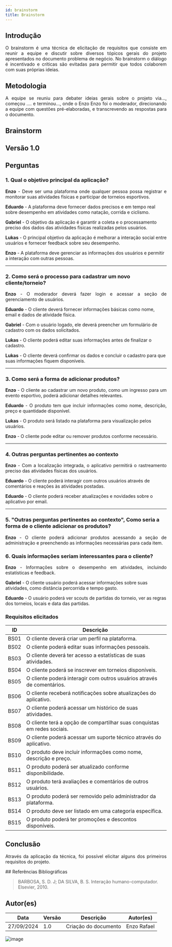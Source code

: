 ```yaml
---
id: brainstorm
title: Brainstorm
---
```

 
## Introdução
<p align = "justify">
O brainstorm é uma técnica de elicitação de requisitos que consiste em reunir a equipe e discutir sobre diversos tópicos gerais do projeto apresentados no documento problema de negócio. No brainstorm o diálogo é incentivado e críticas são evitadas para permitir que todos colaborem com suas próprias ideias.
</p>
 
## Metodologia
<p align = "justify">
A equipe se reuniu para debater ideias gerais sobre o projeto via..., começou .... e terminou..., onde o Enzo Enzo foi o moderador, direcionando a equipe com questões pré-elaboradas, e transcrevendo as respostas para o documento.
</p>
 
## Brainstorm
 
## Versão 1.0
 
## Perguntas

### 1. Qual o objetivo principal da aplicação?

<p align="justify">
<b>Enzo</b> - Deve ser uma plataforma onde qualquer pessoa possa registrar e monitorar suas atividades físicas e participar de torneios esportivos.
</p>

 <b>Eduardo</b> - A plataforma deve fornecer dados precisos e em tempo real sobre desempenho em atividades como natação, corrida e ciclismo.

<b>Gabriel</b> - O objetivo da aplicação é garantir a coleta e o processamento preciso dos dados das atividades físicas realizadas pelos usuários.

<b>Lukas</b> - O principal objetivo da aplicação é melhorar a interação social entre usuários e fornecer feedback sobre seu desempenho.

<b>Enzo</b> - A plataforma deve gerenciar as informações dos usuários e permitir a interação com outras pessoas.

---

### 2. Como será o processo para cadastrar um novo cliente/torneio?

<p align="justify">
<b>Enzo</b> - O moderador deverá fazer login e acessar a seção de gerenciamento de usuários.
</p>

<b>Eduardo</b> - O cliente deverá fornecer informações básicas como nome, email e dados de atividade física.

<b>Gabriel</b> - Com o usuário logado, ele deverá preencher um formulário de cadastro com os dados solicitados.

<b>Lukas</b> - O cliente poderá editar suas informações antes de finalizar o cadastro.

<b>Lukas</b> - O cliente deverá confirmar os dados e concluir o cadastro para que suas informações fiquem disponíveis.

---

### 3. Como será a forma de adicionar produtos?

<p align="justify">
<b>Enzo</b> - O cliente ao cadastrar um novo produto, como um ingresso para um evento esportivo, poderá adicionar detalhes relevantes.
</p>

<p align="justify">
<b>Eduardo</b> - O produto tem que incluir informações como nome, descrição, preço e quantidade disponível.
</p>

<b>Lukas</b> - O produto será listado na plataforma para visualização pelos usuários.

<b>Enzo</b> - O cliente pode editar ou remover produtos conforme necessário.

---

### 4. Outras perguntas pertinentes ao contexto

<p align="justify">
<b>Enzo</b> - Com a localização integrada, o aplicativo permitirá o rastreamento preciso das atividades físicas dos usuários.
 
<b>Eduardo</b> - O cliente poderá interagir com outros usuários através de comentários e reações às atividades postadas.
 
 <b>Eduardo</b> - O cliente poderá receber atualizações e novidades sobre o aplicativo por email.
</p>

---

### 5. "Outras perguntas pertinentes ao contexto", Como seria a forma de o cliente adicionar os produtos?

<p align="justify">
<b>Enzo</b> - O cliente poderá adicionar produtos acessando a seção de administração e preenchendo as informações necessárias para cada item.
</p>

### 6. Quais informações seriam interessantes para o cliente?

<p align="justify">
 <b>Enzo</b> - Informações sobre o desempenho em atividades, incluindo estatísticas e feedback.
   
 <b>Gabriel</b> - O cliente usuário poderá acessar informações sobre suas atividades, como distância percorrida e tempo gasto.

 <b>Eduardo</b> - O usuário poderá ver scouts de partidas do torneio, ver as regras dos torneios, locais e data das partidas.
</p>
 
### Requisitos elicitados

| ID   | Descrição                        |
|------|----------------------------------|
| BS01 | O cliente deverá criar um perfil na plataforma. |
| BS02 | O cliente poderá editar suas informações pessoais. |
| BS03 | O cliente deverá ter acesso a estatísticas de suas atividades. |
| BS04 | O cliente poderá se inscrever em torneios disponíveis. |
| BS05 | O cliente poderá interagir com outros usuários através de comentários. |
| BS06 | O cliente receberá notificações sobre atualizações do aplicativo. |
| BS07 | O cliente poderá acessar um histórico de suas atividades. |
| BS08 | O cliente terá a opção de compartilhar suas conquistas em redes sociais. |
| BS09 | O cliente poderá acessar um suporte técnico através do aplicativo. |
| BS10 | O produto deve incluir informações como nome, descrição e preço. |
| BS11 | O produto poderá ser atualizado conforme disponibilidade. |
| BS12 | O produto terá avaliações e comentários de outros usuários. |
| BS13 | O produto poderá ser removido pelo administrador da plataforma. |
| BS14 | O produto deve ser listado em uma categoria específica. |
| BS15 | O produto poderá ter promoções e descontos disponíveis. |

 
## Conclusão
<p align = "justify">
Através da aplicação da técnica, foi possível elicitar alguns dos primeiros requisitos do projeto.
</p>
## Referências Bibliográficas
 
> BARBOSA, S. D. J; DA SILVA, B. S. Interação humano-computador. Elsevier, 2010.
 
 
## Autor(es)
| Data | Versão | Descrição | Autor(es) |
| -- | -- | -- | -- |
| 27/09/2024 | 1.0 | Criação do documento | Enzo Rafael |

![image](https://github.com/user-attachments/assets/31c24ef9-92a3-4756-ad92-a2fc57590743)


